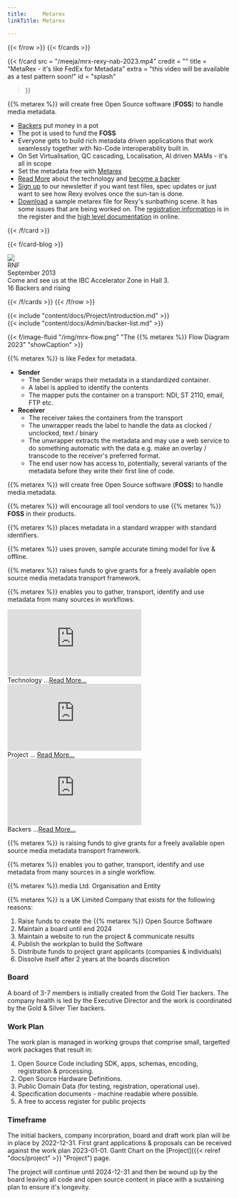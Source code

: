 ```yaml
---
title:     Metarex
linkTitle: Metarex

---
```

<!-- ###  Row boundary ##################################################### -->
{{< f/row                                                                    >}}
{{< f/cards                                                                  >}}

<!-- --- card -------------------------------------------------------------  -->
{{< f/card
      src =  "/meeja/mrx-rexy-nab-2023.mp4"
      credit   =  ""
      title    =  "MetaRex - it's like FedEx for Metadata"
      extra    =  "this video will be available as a test pattern soon!"
      id       =  "splash"
 >}}

{{% metarex %}} will create free Open Source software (**FOSS**) to handle media
metadata.

* [Backers](/docs/project/backers) put money in a pot
* The pot is used to fund the **FOSS**
* Everyone gets to build rich metadata driven applications that work seamlessly
  together with No-Code interoperability built in.
* On Set Virtualisation, QC cascading, Localisation, AI driven MAMs - it's all
  in scope
* Set the metadata free with [Metarex](/contact)
* [Read More](/docs/technology/) about the technology and [become a
  backer](/docs/project/backers/)
* [Sign up](/contact) to our newsletter if you want test files, spec updates or
  just want to see how Rexy evolves once the sun-tan is done.
* [Download](/downloads/samples/rexy_sunbathe_mrx.zip) a sample metarex file for
  Rexy's sunbathing scene. It has some issues that are being worked on. The
  [registration information](/ui/reg/MRX.123.456.789.def) is in the register and
  the [high level documentation]() in online.

{{< /f/card >}}

<!-- --- card -------------------------------------------------------------  -->

{{< f/card-blog >}}

<!-- --- card -------------------------------------------------------------  -->

<div class="ui card">
  <div class="image">
    <img src="/img/event/ibc2023-rnf-web.png">
  </div>
  <div class="content">
    <a class="header">RNF</a>
    <div class="meta">
      <span class="date">September 2013</span>
    </div>
    <div class="description">
      Come and see us at the IBC Accelerator Zone in Hall 3.
    </div>
  </div>
  <div class="extra content">
    <a>
      <i class="user icon"></i>
      16 Backers and rising
    </a>
  </div>
</div>

{{< /f/cards                                                                 >}}
{{< /f/row                                                                   >}}

<!-- ###  Row boundary ##################################################### -->
<!--  Introduction --------------------------------------------------------  -->

<div class="ui padded olive segment">
{{<   include    "content/docs/Project/introduction.md" >}}
</div>

<!-- ###  Row boundary ##################################################### -->
<!--  Backer List ---------------------------------------------------------  -->

<div class="ui padded olive segment">
{{<   include    "content/docs/Admin/backer-list.md" >}}
</div>

<!--  Flow chart ----------------------------------------------------------  -->

<div class="ui padded purple segment">

{{< f/image-fluid "/img/mrx-flow.png" "The {{% metarex %}} Flow Diagram 2023" "showCaption" >}}

{{% metarex %}} is like Fedex for metadata.

* **Sender**
  * The Sender wraps their metadata in a standardized container.
  * A label is applied to identify the contents
  * The mapper puts the container on a transport: NDI, ST 2110, email, FTP etc.
* **Receiver**
  * The receiver takes the containers from the transport
  * The unwrapper reads the label to handle the data as clocked / unclocked,
    text / binary
  * The unwrapper extracts the metadata and may use a web service to do something
    automatic with the data e.g. make an overlay / transcode to the receiver's
    preferred format.
  * The end user now has access to, potentially, several variants of the metadata
    before they write their first line of code.

</div>

<!--  Goals ---------------------------------------------------------------  -->

<div class="ui center aligned raised olive segment">

{{% metarex %}} will create free Open Source software (**FOSS**) to handle media metadata.

{{% metarex %}} will encourage all tool vendors to use {{% metarex %}} **FOSS** in their products.

{{% metarex %}} places metadata in a standard wrapper with standard identifiers.

{{% metarex %}} uses proven, sample accurate timing model for live & offline.

{{% metarex %}} raises funds to give grants for a freely available open source
  media metadata transport framework.

{{% metarex %}} enables you to gather, transport, identify and use metadata from
  many sources in workflows.
</div>

<!--  Videos --------------------------------------------------------------  -->

<div class="ui stackable horizontal segments">
  <div class="ui blue segment">
  <iframe src="https://player.vimeo.com/video/755662848?h=f9146636bd&autoplay=0&loop=0&quality=540p&responsive=1"
  title="Tech" frameborder="0" allow="autoplay; fullscreen; picture-in-picture" allowfullscreen></iframe>
  <div class="ui bottom attached message">Technology ...<a href="/docs/technology">Read More...</a></div>
  </div>
  <div class="ui purple segment">
    <iframe src="https://player.vimeo.com/video/754810227?h=f9146636bd&autoplay=0&loop=0&quality=540p&responsive=1"
  title="Tech" frameborder="0" allow="autoplay; fullscreen; picture-in-picture" allowfullscreen></iframe>
  <div class="ui bottom attached message">Project ... <a href="/docs/overview">Read More...</a></div>
  </div>
  <div class="ui olive segment">
    <iframe src="https://player.vimeo.com/video/755661985?h=f9146636bd&autoplay=0&loop=0&quality=540p&responsive=1"
  title="Tech" frameborder="0" allow="autoplay; fullscreen; picture-in-picture" allowfullscreen></iframe>

  <div class="ui bottom attached message">Backers ...<a href="/docs/project/backers">Read More...</a></div>
  </div>
</div>

<!--  ---------------------------------------------------------------------  -->

<div class="ui center aligned raised olive segment">

{{% metarex %}} is raising funds to give grants for a freely
available open source media metadata transport framework.

{{% metarex %}} enables you to gather, transport, identify and use metadata from
many sources in a single workflow.

</div>

<!--  ---------------------------------------------------------------------  -->

<div class="ui small purple segment">

<div class="ui center sligned purple message">
<div class="header"> {{% metarex %}}.media Ltd. Organisation and Entity</div>
</div>

{{% metarex %}} is a UK Limited Company that exists for the following
reasons:

1. Raise funds to create the {{% metarex %}} Open Source Software
2. Maintain a board until end 2024
3. Maintain a website to run the project & communicate results
4. Publish the workplan to build the Software
5. Distribute funds to project grant applicants (companies & individuals)
6. Dissolve itself after 2 years at the boards discretion

### Board

A board of 3-7 members is initially created from the Gold Tier backers. The
company health is led by the Executive Director and the work is coordinated
by the Gold & Silver Tier backers.

### Work Plan

The work plan is managed in working groups that comprise small, targetted work
packages that result in:

1. Open Source Code including SDK, apps, schemas, encoding, registration &
   processing.
1. Open Source Hardware Definitions.
1. Public Domain Data (for testing, registration, operational use).
1. Specification documents - machine readable where possible.
1. A free to access register for public projects

### Timeframe

The initial backers, company incorpration, board and draft work plan will be in
place by 2022-12-31. First grant applications & proposals can be received
against the work plan 2023-01-01. Gantt Chart on the
[Project]({{< relref "docs/project" >}} "Project")
page.

The project will continue until 2024-12-31 and then be wound up by the board
leaving all code and open source content in place with a sustaining plan to
ensure it's longevity.

</div>
